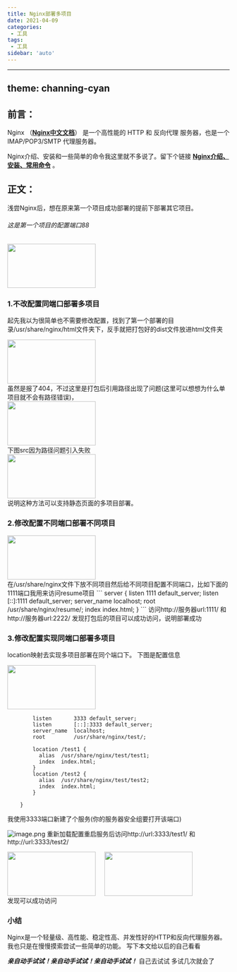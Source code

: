 ```yaml
---
title: Nginx部署多项目
date: 2021-04-09
categories:
 - 工具
tags:
 - 工具
sidebar: 'auto'
---
```

---
theme: channing-cyan
---
## 前言：

  Nginx （**[Nginx中文文档](www.nginx.cn/doc/ )**） 是一个高性能的 HTTP 和 反向代理 服务器，也是一个 IMAP/POP3/SMTP 代理服务器。

 Nginx介绍、安装和一些简单的命令我这里就不多说了。留下个链接 **[Nginx介绍、安装、常用命令](https://juejin.cn/post/6920808093643177992)** 。

## 正文：
浅尝Nginx后，想在原来第一个项目成功部署的提前下部署其它项目。
<div><h6>这是第一个项目的配置端口88</h6><img src="https://p9-juejin.byteimg.com/tos-cn-i-k3u1fbpfcp/d1a5a43437a140749c2ff816eea8681d~tplv-k3u1fbpfcp-watermark.image"  height="100" width="200"></div>

### 1.不改配置同端口部署多项目
起先我以为很简单也不需要修改配置，找到了第一个部署的目录/usr/share/nginx/html文件夹下，反手就把打包好的dist文件放进html文件夹
<div><img src="https://p1-juejin.byteimg.com/tos-cn-i-k3u1fbpfcp/6b94c7e0294d44689be5962593a4a34d~tplv-k3u1fbpfcp-watermark.image"  height="100" width="200"></div>
虽然是报了404，不过这里是打包后引用路径出现了问题(这里可以想想为什么单项目就不会有路径错误)，
<div><img src="https://p1-juejin.byteimg.com/tos-cn-i-k3u1fbpfcp/9e541a0da3dd4ccbbc7a7a0d62d6ef47~tplv-k3u1fbpfcp-watermark.image"  height="100" width="200"></div>
下图src因为路径问题引入失败
<div><img src="https://p9-juejin.byteimg.com/tos-cn-i-k3u1fbpfcp/29d1af2dd6cf44b787c42f1aaaf45583~tplv-k3u1fbpfcp-watermark.image"  height="100" width="200"></div>
说明这种方法可以支持静态页面的多项目部署。

### 2.修改配置不同端口部署不同项目
<div><img src="https://p6-juejin.byteimg.com/tos-cn-i-k3u1fbpfcp/514a22b8dacd4826a58f0c50094b3dfe~tplv-k3u1fbpfcp-watermark.image"  height="100" width="200"></div>
在/usr/share/nginx文件下放不同项目然后给不同项目配置不同端口，比如下面的1111端口我用来访问resume项目
```
server {
        listen       1111 default_server;
        listen       [::]:1111 default_server;
        server_name  localhost;
        root         /usr/share/nginx/resume/;
        index  index.html;
    }
```
访问http://服务器url:1111/ 和 http://服务器url:2222/
发现打包后的项目可以成功访问，说明部署成功

### 3.修改配置实现同端口部署多项目
location映射去实现多项目部署在同个端口下。
下图是配置信息
<div><img src="https://p6-juejin.byteimg.com/tos-cn-i-k3u1fbpfcp/e172c55a9f4c4ef298e847f4dbbf2777~tplv-k3u1fbpfcp-watermark.image"  height="100" width="200"></div>

``` server {
        listen       3333 default_server;
        listen       [::]:3333 default_server;
        server_name  localhost;
        root         /usr/share/nginx/test/;

        location /test1 {
          alias  /usr/share/nginx/test/test1;
          index  index.html;
        }
        location /test2 {
          alias  /usr/share/nginx/test/test2;
          index  index.html;
        }

    }
```
我使用3333端口新建了个服务(你的服务器安全组要打开该端口)


![image.png](https://p1-juejin.byteimg.com/tos-cn-i-k3u1fbpfcp/daa2982473d741d4973ca6928b8bfc5a~tplv-k3u1fbpfcp-watermark.image)
重新加载配置重启服务后访问http://url:3333/test1/ 和 http://url:3333/test2/
<div><img src="https://p9-juejin.byteimg.com/tos-cn-i-k3u1fbpfcp/9392a06ccccd4c7a946f2c326e32d346~tplv-k3u1fbpfcp-watermark.image"  height="100" width="200"><img style='margin-left:20px;' src="https://p3-juejin.byteimg.com/tos-cn-i-k3u1fbpfcp/f4e2e208517646f9a234bbb18b6b1346~tplv-k3u1fbpfcp-watermark.image"  height="100" width="200"></div>
发现可以成功访问



### 小结
Nginx是一个轻量级、高性能、稳定性高、并发性好的HTTP和反向代理服务器。我也只是在慢慢摸索尝试一些简单的功能。 写下本文给以后的自己看看

***亲自动手试试！亲自动手试试！亲自动手试试！***
自己去试试 多试几次就会了
